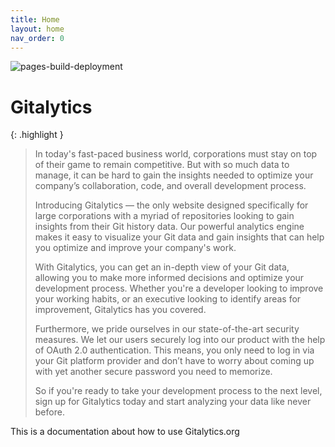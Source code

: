 ```yaml
---
title: Home
layout: home
nav_order: 0
---
```


![pages-build-deployment](https://github.com/Gitalytics-org/gitalytics.org/actions/workflows/pages/pages-build-deployment/badge.svg)

# Gitalytics

{: .highlight }
> In today's fast-paced business world, corporations must stay on top of their game to remain competitive. But with so much data to manage, it can be hard to gain the insights needed to optimize your company’s collaboration, code, and overall development process.
> 
> Introducing Gitalytics — the only website designed specifically for large corporations with a myriad of repositories looking to gain insights from their Git history data. Our powerful analytics engine makes it easy to visualize your Git data and gain insights that can help you optimize and improve your company's work. 
> 
> With Gitalytics, you can get an in-depth view of your Git data, allowing you to make more informed decisions and optimize your development process. Whether you're a developer looking to improve your working habits, or an executive looking to identify areas for improvement, Gitalytics has you covered.
> 
> Furthermore, we pride ourselves in our state-of-the-art security measures. We let our users securely log into our product with the help of OAuth 2.0 authentication. This means, you only need to log in via your Git platform provider and don’t have to worry about coming up with yet another secure password you need to memorize.
> 
> So if you're ready to take your development process to the next level, sign up for Gitalytics today and start analyzing your data like never before.

This is a documentation about how to use Gitalytics.org
